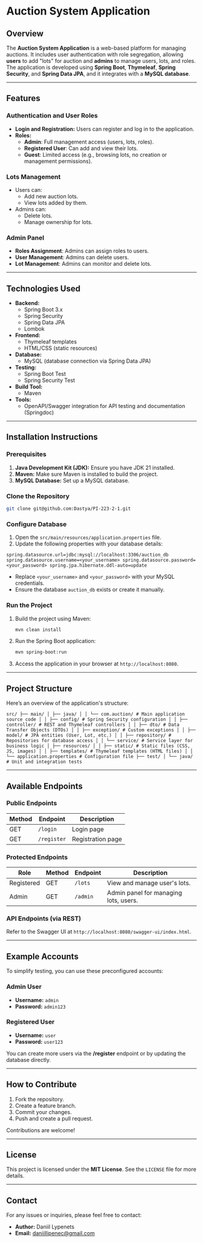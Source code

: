 # Auction System Application

## Overview

The **Auction System Application** is a web-based platform for managing auctions. It includes user authentication with role segregation, allowing **users** to add "lots" for auction and **admins** to manage users, lots, and roles. The application is developed using **Spring Boot**, **Thymeleaf**, **Spring Security**, and **Spring Data JPA**, and it integrates with a **MySQL database**.

---

## Features

### Authentication and User Roles
- **Login and Registration:** Users can register and log in to the application.
- **Roles:**
    - **Admin**: Full management access (users, lots, roles).
    - **Registered User**: Can add and view their lots.
    - **Guest**: Limited access (e.g., browsing lots, no creation or management permissions).

### Lots Management
- Users can:
    - Add new auction lots.
    - View lots added by them.
- Admins can:
    - Delete lots.
    - Manage ownership for lots.

### Admin Panel
- **Roles Assignment**: Admins can assign roles to users.
- **User Management**: Admins can delete users.
- **Lot Management**: Admins can monitor and delete lots.

---

## Technologies Used

- **Backend:**
    - Spring Boot 3.x
    - Spring Security
    - Spring Data JPA
    - Lombok
- **Frontend:**
    - Thymeleaf templates
    - HTML/CSS (static resources)
- **Database:**
    - MySQL (database connection via Spring Data JPA)
- **Testing:**
    - Spring Boot Test
    - Spring Security Test
- **Build Tool:**
    - Maven
- **Tools:**
    - OpenAPI/Swagger integration for API testing and documentation (Springdoc)

---

## Installation Instructions

### Prerequisites
1. **Java Development Kit (JDK):** Ensure you have JDK 21 installed.
2. **Maven:** Make sure Maven is installed to build the project.
3. **MySQL Database:** Set up a MySQL database.

### Clone the Repository

```bash 
git clone git@github.com:Dastya/PI-223-2-1.git
```


### Configure Database
1. Open the `src/main/resources/application.properties` file.
2. Update the following properties with your database details:

```properties
spring.datasource.url=jdbc:mysql://localhost:3306/auction_db spring.datasource.username=<your_username> spring.datasource.password=<your_password> spring.jpa.hibernate.ddl-auto=update
```


- Replace `<your_username>` and `<your_password>` with your MySQL credentials.
- Ensure the database `auction_db` exists or create it manually.

### Run the Project
1. Build the project using Maven:
   ```bash
   mvn clean install
   ```
2. Run the Spring Boot application:
   ```bash
   mvn spring-boot:run
   ```
3. Access the application in your browser at `http://localhost:8080`.

---

## Project Structure

Here’s an overview of the application's structure:
```
src/ ├── main/ │ ├── java/ │ │ └── com.auction/ # Main application source code │ │ ├── config/ # Spring Security configuration │ │ ├── controller/ # REST and Thymeleaf controllers │ │ ├── dto/ # Data Transfer Objects (DTOs) │ │ ├── exception/ # Custom exceptions │ │ ├── model/ # JPA entities (User, Lot, etc.) │ │ ├── repository/ # Repositories for database access │ │ └── service/ # Service layer for business logic │ ├── resources/ │ │ ├── static/ # Static files (CSS, JS, images) │ │ ├── templates/ # Thymeleaf templates (HTML files) │ │ └── application.properties # Configuration file ├── test/ │ └── java/ # Unit and integration tests
```


---

## Available Endpoints

### Public Endpoints
| Method | Endpoint      | Description          |
|--------|---------------|----------------------|
| GET    | `/login`      | Login page           |
| GET    | `/register`   | Registration page    |

### Protected Endpoints
| Role       | Method | Endpoint                     | Description                           |
|------------|--------|------------------------------|---------------------------------------|
| Registered | GET    | `/lots`                     | View and manage user's lots.          |
| Admin      | GET    | `/admin`                    | Admin panel for managing lots, users. |

### API Endpoints (via REST)
Refer to the Swagger UI at `http://localhost:8080/swagger-ui/index.html`.

---

## Example Accounts

To simplify testing, you can use these preconfigured accounts:

### Admin User
- **Username:** `admin`
- **Password:** `admin123`

### Registered User
- **Username:** `user`
- **Password:** `user123`

You can create more users via the **/register** endpoint or by updating the database directly.

---

## How to Contribute

1. Fork the repository.
2. Create a feature branch.
3. Commit your changes.
4. Push and create a pull request.

Contributions are welcome!

---

## License

This project is licensed under the **MIT License**. See the `LICENSE` file for more details.

---

## Contact

For any issues or inquiries, please feel free to contact:

- **Author:** Daniil Lypenets
- **Email:** daniillipenec@gmail.com
